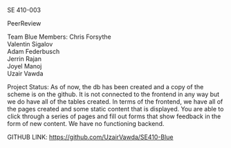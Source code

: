 SE 410-003

PeerReview

Team Blue Members:
Chris Forsythe<br/>
Valentin Sigalov<br/>
Adam Federbusch<br/>
Jerrin Rajan<br/>
Joyel Manoj<br/>
Uzair Vawda<br/>

Project Status:
As of now, the db has been created and a copy of the scheme is on the github. It is not connected to the frontend in any way but we do have all of the tables created. 
In terms of the frontend, we have all of the pages created and some static content that is displayed. You are able to click through a series of pages and fill out forms that show feedback in the form of new content. 
We have no functioning backend. 

GITHUB LINK:
https://github.com/UzairVawda/SE410-Blue

